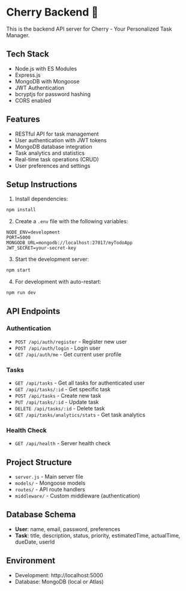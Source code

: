 # Cherry Backend 🍒

This is the backend API server for Cherry - Your Personalized Task Manager.

## Tech Stack
- Node.js with ES Modules
- Express.js
- MongoDB with Mongoose
- JWT Authentication
- bcryptjs for password hashing
- CORS enabled

## Features
- RESTful API for task management
- User authentication with JWT tokens
- MongoDB database integration
- Task analytics and statistics
- Real-time task operations (CRUD)
- User preferences and settings

## Setup Instructions

1. Install dependencies:
```bash
npm install
```

2. Create a `.env` file with the following variables:
```
NODE_ENV=development
PORT=5000
MONGODB_URL=mongodb://localhost:27017/myTodoApp
JWT_SECRET=your-secret-key
```

3. Start the development server:
```bash
npm start
```

4. For development with auto-restart:
```bash
npm run dev
```

## API Endpoints

### Authentication
- `POST /api/auth/register` - Register new user
- `POST /api/auth/login` - Login user
- `GET /api/auth/me` - Get current user profile

### Tasks
- `GET /api/tasks` - Get all tasks for authenticated user
- `GET /api/tasks/:id` - Get specific task
- `POST /api/tasks` - Create new task
- `PUT /api/tasks/:id` - Update task
- `DELETE /api/tasks/:id` - Delete task
- `GET /api/tasks/analytics/stats` - Get task analytics

### Health Check
- `GET /api/health` - Server health check

## Project Structure
- `server.js` - Main server file
- `models/` - Mongoose models
- `routes/` - API route handlers
- `middleware/` - Custom middleware (authentication)

## Database Schema
- **User**: name, email, password, preferences
- **Task**: title, description, status, priority, estimatedTime, actualTime, dueDate, userId

## Environment
- Development: http://localhost:5000
- Database: MongoDB (local or Atlas)
